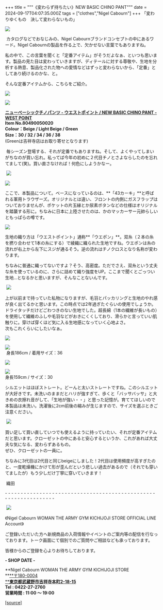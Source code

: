 +++
title = """《変わらず持ちたい》NEW BASIC CHINO PANT"""
date = 2024-09-17T04:07:35.000Z
tags = ["clothes","Nigel Cabourn"]
+++
「変わりゆくもの　決して変わらないもの」

![](https://cdn.shopify.com/s/files/1/0094/9295/5196/files/IMG_4989_ff18a16f-364d-41ac-8309-4cefd4de2028_480x480.jpg?v=1726473465)

 カタログなどでおなじみの、Nigel Cabournブランドコンセプトの中にあるワード。Nigel Cabournの製品を作る上で、欠かせない言葉でもありますね。

私の中で、この言葉を聞くと「定番アイテム」がそうだよなぁ、といつも思います。製品の見た目は変わっていきますが、ディテールに対する尊敬や、生地を分析する熱意、製品化された物への愛情などはずっと変わらないから、「定番」としてあり続けるのかな、と。

そんな定番アイテムから、こちらをご紹介。

![](https://cdn.shopify.com/s/files/1/0094/9295/5196/files/IMG_4333_e303d9d1-ab24-4bf0-8599-4dd804afa667_480x480.jpg?v=1723713104)

![](https://cdn.shopify.com/s/files/1/0094/9295/5196/files/IMG_4334_892c9fe7-46f0-4f2d-92e3-f51fcfcc360d_480x480.jpg?v=1723713102)

[**ニューベーシックチノパンツ - ウエストポイント / NEW BASIC CHINO PANT - WEST POINT**](https://cabourn.jp/products/80490050020?_pos=40&_fid=d19534c1b&_ss=c)  
**Item No.80490050020**  
**Colour：Beige / Light Beige / Green**  
**Size：30 / 32 / 34 / 36 / 38**  
(Greenは吉祥寺店はお取り寄せとなります)

 毎シーズン登場する、それが定番でもありますね。そして、よくやってしまいがちなのが買い忘れ。私ってば今年の初めに２代目チノとさよならしたのを忘れてまして(笑)。買い直さなければ！何色にしようかなー。

 ![](https://cdn.shopify.com/s/files/1/0094/9295/5196/files/IMG_4380_3806e185-d845-41dc-9e59-13b647f895a7_480x480.jpg?v=1724296284)

![](https://cdn.shopify.com/s/files/1/0094/9295/5196/files/IMG_4382_8db6cf8b-bb78-42ec-b0a4-c45cab8fcf65_480x480.jpg?v=1724295947)

ここで、本製品について。ベースになっているのは、**「43カーキ」**と呼ばれる軍用トラウザーズ。オリジナルとは違い、フロントの内側にガスフラップはついておりませんが、ポケットの片玉縁とか尿素ボタンなどの仕様はオリジナルを踏襲する形に。ちなみに日本に上陸させたのは、かのマッカーサー元帥らしいともっぱらの噂です。

![](https://cdn.shopify.com/s/files/1/0094/9295/5196/files/IMG_4385_480x480.jpg?v=1724295947)

生地の織り方は「ウエストポイント」通称**「ウエポン」**。双糸（２本の糸を撚り合わせて1本の糸にする）で綾織に織られた生地ですね。ウエポンは糸の流れが右上から左下にスジが通るそう。逆の流れはチノクロスとなり名称が変わります。

ちなみに普通に織ってないですよ？そう、高密度。ただでさえ、双糸という丈夫な糸を使っているのに、さらに詰めて織り強度をUP。ここまで聞くとごっつい生地…となるかと思いますが、そんなことないんです。

 ![](https://cdn.shopify.com/s/files/1/0094/9295/5196/files/IMG_4172_480x480.webp?v=1723606770)

上が以前まで持っていた私物になりますが、毛羽とパッカリングと生地のやれ感が良く出てるかと思います。この時点では2年過ぎたぐらいの使用でしょうか。ドライタッチだけどごわつきのない生地でした。超長綿（1本の繊維が長いもの）を使用して繊維のふしや毛羽などがおきにくくしており、滑らかと言っていい肌触りに。穿けば穿くほど気に入る生地感になっていく心地よさ。  
次もこれくらいにしたいなぁ。

![](https://cdn.shopify.com/s/files/1/0094/9295/5196/files/IMG_4962_375dc9a5-8ac6-49b4-b81b-c4a8eeb6bbdc_480x480.jpg?v=1726473518)

![](https://cdn.shopify.com/s/files/1/0094/9295/5196/files/IMG_4998_480x480.jpg?v=1726473518)  
 身長186cm / 着用サイズ：36

![](https://cdn.shopify.com/s/files/1/0094/9295/5196/files/IMG_5005_480x480.jpg?v=1726473498)

![](https://cdn.shopify.com/s/files/1/0094/9295/5196/files/IMG_5006_480x480.jpg?v=1726473497)  
身長159cm / サイズ：30

シルエットはほぼストレート。どーんと太いストレートですね。このシルエットが大好きです。未洗いのままだとハリが強すぎて、歩くと「バッサバッサ」と大きめの衣擦れ音がして、「生地が強い・・」と思った記憶が。育ててほしいので本製品は未洗い。洗濯後に2cm前後の縮みが生じますので、サイズを選ぶときご注意ください。

 ![](https://cdn.shopify.com/s/files/1/0094/9295/5196/files/IMG_5036_dbdfbebc-fab6-4822-ba2e-e7fb4134cb24_480x480.jpg?v=1726474955)

買い足して買い直していつでも使えるように持っていたい、それが定番アイテムだと思います。クローゼットの中にあると安心するというか、これがあれば大丈夫な気になる、変わらずあるもの。  
ぜひ、クローゼットの一員に。

ちなみに3代目は2代目と同じbeigeにしました！2代目は使用頻度が高すぎたのと、一度乾燥機にかけて形が歪んだという悲しい過去があるので（それでも穿いてましたが）もう少しだけ丁寧に穿いていきます！

 織田

\- - - - - - - - - - - - - - - - - - - - - - - - - - - - - - - - - - - - - - - - - - - - - - - - - - - - - - - - - - - - - - - -  

 [![](https://cdn.shopify.com/s/files/1/0094/9295/5196/files/977C5BFF-508B-4CAA-96FE-9B4728CEC285_160x160.png?v=1693902608)](https://lin.ee/JRv0rXQ)

《Nigel Cabourn WOMAN THE ARMY GYM KICHIJOJI STORE OFFICIAL LINE Account》

ご登録いただいた方へ新規商品の入荷情報やイベントのご案内等の配信を行なっております。トーク画面にて個別でのご質問やご相談なども承っております。

皆様からのご登録を心よりお待ちしております。

**\- SHOP DATE -**

**Nigel Cabourn WOMAN THE ARMY GYM KICHIJOJI STORE  
**[**〒180-0004  
****東京都武蔵野市吉祥寺本町2-18-15**](https://www.google.com/maps/place/%E3%80%92180-0004+%E6%9D%B1%E4%BA%AC%E9%83%BD%E6%AD%A6%E8%94%B5%E9%87%8E%E5%B8%82%E5%90%89%E7%A5%A5%E5%AF%BA%E6%9C%AC%E7%94%BA%EF%BC%92%E4%B8%81%E7%9B%AE%EF%BC%91%EF%BC%98%E2%88%92%EF%BC%91%EF%BC%95+%E6%AD%A6%E8%94%B5%E9%87%8E%E3%82%AB%E3%83%B3%E3%83%88%E3%83%AA%E3%83%BC%E3%83%8F%E3%82%A4%E3%83%84/@35.7044288,139.5732119,17z/data=!3m1!4b1!4m6!3m5!1s0x6018ee49175f632b:0xf424f2fa6c99a79!8m2!3d35.7044245!4d139.5757868!16s%2Fg%2F12hsx3n5g?hl=ja&entry=ttu)  
**Tel : 0422-27-2760  
営業時間 : 11:00 ～ 19:00**

[[source]](https://cabourn.jp/blogs/shop-info/kichijoji20240917)
